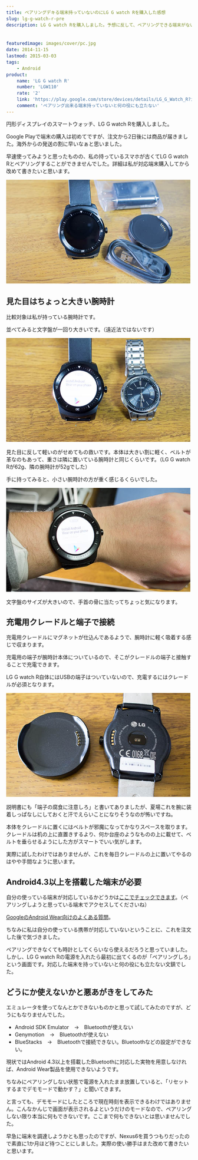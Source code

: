 ```yaml
---
title: ペアリングデキる端末持っていないのにLG G watch Rを購入した感想
slug: lg-g-watch-r-pre
description: LG G watch Rを購入しました。予想に反して、ペアリングできる端末がないと何もできない端末でした。とりあえず腕にはめてみましたが、見た目が大きい割に軽いので、長時間つけていても苦にはならないかもしれないなと感じました。


featuredimage: images/cover/pc.jpg
date: 2014-11-15
lastmod: 2015-03-03
tags: 
    - Android
product:
    name: 'LG G watch R'
    number: 'LGW110'
    rate: '2'
    link: 'https://play.google.com/store/devices/details/LG_G_Watch_R?id=lg_g_watch_r_black'
    comment: 'ペアリング出来る端末持っていないと何の役にも立たない'
---
```


円形ディスプレイのスマートウォッチ、LG G watch Rを購入しました。

Google Playで端末の購入は初めてですが、注文から2日後には商品が届きました。海外からの発送の割に早いなぁと思いました。

早速使ってみようと思ったものの、私の持っているスマホが古くてLG G watch Rとペアリングすることができませんでした。詳細は私が対応端末購入してから改めて書きたいと思います。

![LG G watch R内容物一覧](1ea9cbbbfb2451919f57948e07ab82d2.jpg)


## 見た目はちょっと大きい腕時計


比較対象は私が持っている腕時計です。

並べてみると文字盤が一回り大きいです。（遠近法ではないです）

![LG G watch R手持ちの腕時計と大きさの比較](9e158aaffb7044f9eba78bd4ac8dc779.jpg)

見た目に反して軽いのがせめてもの救いです。本体は大きい割に軽く、ベルトが革なのもあって、重さは隣に置いている腕時計と同じくらいです。（LG G watch Rが62g、隣の腕時計が52gでした）

手に持ってみると、小さい腕時計の方が重く感じるくらいでした。

![LG G watch Rをつけたところ](62b75f084ace09c95a5fd86299be4a48.jpg)

文字盤のサイズが大きいので、手首の骨に当たってちょっと気になります。


## 充電用クレードルと端子で接続


充電用クレードルにマグネットが仕込んであるようで、腕時計に軽く吸着する感じで収まります。

充電用の端子が腕時計本体についているので、そこがクレードルの端子と接触することで充電できます。

LG G watch R自体にはUSBの端子はついていないので、充電するにはクレードルが必須となります。

![充電用クレードルと充電端子](8d1545464251a19400efeb9c96fe5c0d.jpg)

説明書にも「端子の腐食に注意しろ」と書いてありましたが、夏場これを腕に装着しっぱなしにしておくと汗でえらいことになりそうなのが怖いですね。

本体をクレードルに置くにはベルトが邪魔になってかなりスペースを取ります。クレードルは机の上に直置きするより、何か台座のようなものの上に載せて、ベルトを垂らせるようにした方がスマートでいい気がします。

実際に試したわけではありませんが、これを毎日クレードルの上に置いてやるのはやや手間なように思います。


## Android4.3以上を搭載した端末が必要


自分の使っている端末が対応しているかどうかは<a href="http://g.co/WearCheck">ここでチェックできます</a>。（ペアリングしようと思っている端末でアクセスしてくださいね）

<a href="https://support.google.com/androidwear/answer/6056390?hl=ja">GoogleのAndroid Wear向けのよくある質問</a>。

ちなみに私は自分の使っている携帯が対応していないということに、これを注文した後で気づきました。

ペアリングできなくても時計としてくらいなら使えるだろうと思っていました。しかし、LG G watch Rの電源を入れたら最初に出てくるのが「ペアリングしろ」という画面です。対応した端末を持っていないと何の役にも立たない文鎮でした。


## どうにか使えないかと悪あがきをしてみた


エミュレータを使ってなんとかできないものかと思って試してみたのですが、どうにもなりませんでした。

<ul>
<li>Android SDK Emulator　→　Bluetoothが使えない</li>
<li>Genymotion　→　Bluetoothが使えない</li>
<li>BlueStacks　→　Bluetoothで接続できない。Bluetoothなどの設定ができない。</li>
</ul>
現状ではAndroid 4.3以上を搭載したBluetoothに対応した実物を用意しなければ、Android Wear製品を使用できないようです。

ちなみにペアリングしない状態で電源を入れたまま放置していると、「リセットするまでデモモードで動かす？」と聞いてきます。

と言っても、デモモードにしたところで現在時刻を表示できるわけではありません。こんなかんじで画面が表示されるよというだけのモードなので、ペアリングしない限り本当に何もできないです。ここまで何もできないとは思いませんでした。

早急に端末を調達しようかとも思ったのですが、Nexus6を買うつもりだったので素直に1か月ほど待つことにしました。実際の使い勝手はまた改めて書きたいと思います。


  